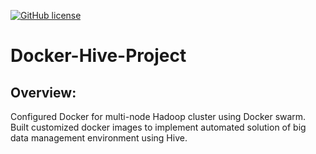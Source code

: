 [![GitHub license](https://img.shields.io/github/license/arkishshah/Docker-Hive-Project)](https://github.com/arkishshah/Docker-Hive-Project/blob/master/LICENSE)
# Docker-Hive-Project

## Overview:

Configured Docker for multi-node Hadoop cluster using Docker swarm. 
Built customized docker images to implement automated solution of big data management environment using Hive. 
